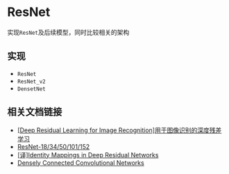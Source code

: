 
# ResNet

实现`ResNet`及后续模型，同时比较相关的架构

## 实现

* `ResNet`
* `ResNet_v2`
* `DensetNet`

## 相关文档链接

* [[Deep Residual Learning for Image Recognition]用于图像识别的深度残差学习](https://blog.zhujian.life/posts/bae1ada1.html)
* [ResNet-18/34/50/101/152](https://blog.zhujian.life/posts/98041833.html)
* [[译]Identity Mappings in Deep Residual Networks](https://blog.zhujian.life/posts/9a5e8e83.html)
* [Densely Connected Convolutional Networks](https://blog.zhujian.life/posts/4129fe4c.html)